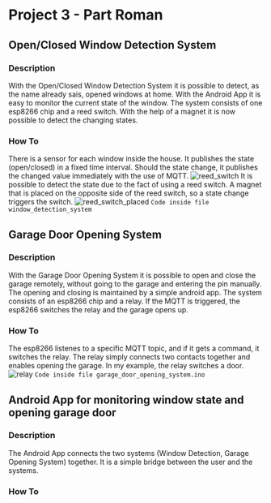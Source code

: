 # Project 3 - Part Roman
## Open/Closed Window Detection System
### Description
With the Open/Closed Window Detection System it is possible to detect, as the name already sais, opened windows at home.
With the Android App it is easy to monitor the current state of the window.
The system consists of one esp8266 chip and a reed switch. With the help of a magnet it is now possible to detect the changing states.

### How To
There is a sensor for each window inside the house. It publishes the state (open/closed) in a fixed time interval.
Should the state change, it publishes the changed value immediately with the use of MQTT. 
![reed_switch](https://github.com/scratcher221/iot_portfolio/tree/master/team/project3/windowsensor.jpeg)
It is possible to detect the state due to the fact of using a reed switch. A magnet that is placed on the opposite side of the reed switch, so a state change triggers the switch.
![reed_switch_placed](https://github.com/scratcher221/iot_portfolio/tree/master/team/project3/reed_switch_placed.png)
`Code inside file window_detection_system`


## Garage Door Opening System
### Description
With the Garage Door Opening System it is possible to open and close the garage remotely, without going to the garage and entering the pin manually.
The opening and closing is maintained by a simple android app.
The system consists of an esp8266 chip and a relay. If the MQTT is triggered, the esp8266 switches the relay and the garage opens up.

### How To
The esp8266 listenes to a specific MQTT topic, and if it gets a command, it switches the relay. The relay simply connects two contacts together and enables opening the garage.
In my example, the relay switches a door.
![relay](https://github.com/scratcher221/iot_portfolio/tree/master/team/project3/relay.jpg)
`Code inside file garage_door_opening_system.ino`


## Android App for monitoring window state and opening garage door
### Description
The Android App connects the two systems (Window Detection, Garage Opening System) together.
It is a simple bridge between the user and the systems.

### How To
